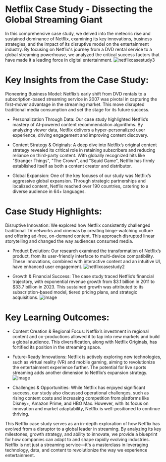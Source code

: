 # Netflix Case Study - Dissecting the Global Streaming Giant
In this comprehensive case study, we delved into the meteoric rise and sustained dominance of Netflix, examining its key innovations, business strategies, and the impact of its disruptive model on the entertainment industry. By focusing on Netflix's journey from a DVD rental service to a global streaming powerhouse, we analyzed the critical success factors that have made it a leading force in digital entertainment.
![netflixcasestudy3](https://github.com/user-attachments/assets/bf2dfedd-9cec-4bc5-8445-80e268db8389)

# Key Insights from the Case Study:
Pioneering Business Model: Netflix’s early shift from DVD rentals to a subscription-based streaming service in 2007 was pivotal in capturing the first-mover advantage in the streaming market. This move disrupted traditional media consumption and set the stage for its future success.

* Personalization Through Data: Our case study highlighted Netflix’s mastery of AI-powered content recommendation algorithms. By analyzing viewer data, Netflix delivers a hyper-personalized user experience, driving engagement and improving content discovery.

* Content Strategy & Originals: A deep dive into Netflix’s original content strategy revealed its critical role in retaining subscribers and reducing reliance on third-party content. With globally recognized hits like "Stranger Things", "The Crown", and "Squid Game", Netflix has firmly established itself as both a content creator and distributor.

* Global Expansion: One of the key focuses of our study was Netflix’s aggressive global expansion. Through strategic partnerships and localized content, Netflix reached over 190 countries, catering to a diverse audience in 64+ languages.

# Case Study Highlights:
Disruptive Innovation: We explored how Netflix consistently challenged traditional TV networks and cinemas by creating binge-watching culture and offering ad-free, on-demand content. This approach disrupted linear storytelling and changed the way audiences consumed media.

* Product Evolution: Our research examined the transformation of Netflix’s product, from its user-friendly interface to multi-device compatibility. These innovations, combined with interactive content and an intuitive UI, have enhanced user engagement.
![netflixcasestudy2](https://github.com/user-attachments/assets/76af4130-9afa-46b5-a50d-2c4f4d934b0e)

* Growth & Financial Success: The case study traced Netflix’s financial trajectory, with exponential revenue growth from $3.1 billion in 2011 to $33.7 billion in 2023. This sustained growth was attributed to its subscription-based model, tiered pricing plans, and strategic acquisitions.
![image](https://github.com/user-attachments/assets/f5654459-5b74-425f-aaae-ea1e2ca76207)


# Key Learning Outcomes:
* Content Creation & Regional Focus: Netflix’s investment in regional content and co-productions allowed it to tap into new markets and build a global audience. This diversification, along with Netflix Originals, has fortified its position in the streaming space.

* Future-Ready Innovations: Netflix is actively exploring new technologies, such as virtual reality (VR) and mobile gaming, aiming to revolutionize the entertainment experience further. The potential for live sports streaming adds another dimension to Netflix’s expansion strategy.
![image](https://github.com/user-attachments/assets/4a79c965-3149-47ee-9a06-04f292702b90)

* Challenges & Opportunities: While Netflix has enjoyed significant success, our study also discussed operational challenges, such as rising content costs and increasing competition from platforms like Disney+, Amazon Prime, and HBO Max. However, with its focus on innovation and market adaptability, Netflix is well-positioned to continue thriving.

This Netflix case study serves as an in-depth exploration of how Netflix has evolved from a disruptor to a global leader in streaming. By analyzing its key milestones, growth strategy, and ability to innovate, we provide a blueprint for how companies can adapt to and shape rapidly evolving industries. Netflix is not just a streaming service—it's a masterclass in leveraging technology, data, and content to revolutionize the way we experience entertainment.
